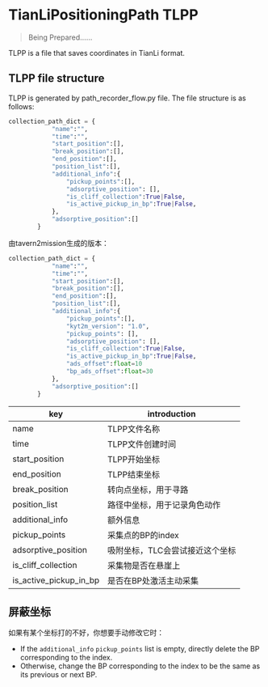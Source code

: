 # TianLiPositioningPath TLPP

> Being Prepared……

TLPP is a file that saves coordinates in TianLi format.

## TLPP file structure

TLPP is generated by path_recorder_flow.py file. The file structure is as follows:

```python
collection_path_dict = {
            "name":"",
            "time":"",
            "start_position":[],
            "break_position":[],
            "end_position":[],
            "position_list":[],
            "additional_info":{
                "pickup_points":[],
                "adsorptive_position": [],
                "is_cliff_collection":True|False,
                "is_active_pickup_in_bp":True|False,
            },
            "adsorptive_position":[]
        }
```

由tavern2mission生成的版本：

```python
collection_path_dict = {
            "name":"",
            "time":"",
            "start_position":[],
            "break_position":[],
            "end_position":[],
            "position_list":[],
            "additional_info":{
                "pickup_points":[],
                "kyt2m_version": "1.0", 
                "pickup_points": [], 
                "adsorptive_position": [],
                "is_cliff_collection":True|False,
                "is_active_pickup_in_bp":True|False,
                "ads_offset":float=10
                "bp_ads_offset":float=30
            },
            "adsorptive_position":[]
        }
```

| key                    | introduction      |
| ---------------------- | ----------------- |
| name                   | TLPP文件名称          |
| time                   | TLPP文件创建时间        |
| start_position         | TLPP开始坐标          |
| end_position           | TLPP结束坐标          |
| break_position         | 转向点坐标，用于寻路        |
| position_list          | 路径中坐标，用于记录角色动作    |
| additional_info        | 额外信息              |
| pickup_points          | 采集点的BP的index      |
| adsorptive_position    | 吸附坐标，TLC会尝试接近这个坐标 |
| is_cliff_collection    | 采集物是否在悬崖上         |
| is_active_pickup_in_bp | 是否在BP处激活主动采集      |

## 屏蔽坐标

如果有某个坐标打的不好，你想要手动修改它时：

- If the `additional_info` `pickup_points` list is empty, directly delete the BP corresponding to the index.
- Otherwise, change the BP corresponding to the index to be the same as its previous or next BP.
